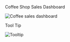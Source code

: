 Coffee Shop Sales Dashboard 

![Coffee sales dashboard](https://github.com/user-attachments/assets/c01246de-02ce-4801-87aa-8c626a31851a)

Tool Tip

![Tooltip](https://github.com/user-attachments/assets/f8e3759b-5d9d-48b9-aa20-bdc9ce1483a3)
